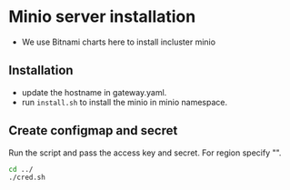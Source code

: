 # Minio server installation 

* We use Bitnami charts here to install incluster minio

## Installation
* update the hostname in gateway.yaml.
* run `install.sh` to install the minio in minio namespace.

## Create configmap and secret
Run the script and pass the access key and secret.  For region specify "".
```sh
cd ../
./cred.sh
```
